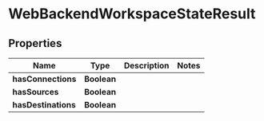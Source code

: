 

# WebBackendWorkspaceStateResult


## Properties

| Name | Type | Description | Notes |
|------------ | ------------- | ------------- | -------------|
|**hasConnections** | **Boolean** |  |  |
|**hasSources** | **Boolean** |  |  |
|**hasDestinations** | **Boolean** |  |  |



